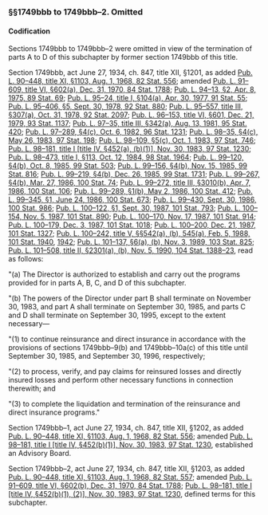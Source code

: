 ### §§1749bbb to 1749bbb–2. Omitted ###

#### Codification ####

Sections 1749bbb to 1749bbb–2 were omitted in view of the termination of parts A to D of this subchapter by former section 1749bbb of this title.

Section 1749bbb, act June 27, 1934, ch. 847, title XII, §1201, as added [Pub. L. 90–448, title XI, §1103, Aug. 1, 1968, 82 Stat. 556](/statviewer.htm?volume=82&page=556); amended [Pub. L. 91–609, title VI, §602(a), Dec. 31, 1970, 84 Stat. 1788](/statviewer.htm?volume=84&page=1788); [Pub. L. 94–13, §2, Apr. 8, 1975, 89 Stat. 69](/statviewer.htm?volume=89&page=69); [Pub. L. 95–24, title I, §104(a), Apr. 30, 1977, 91 Stat. 55](/statviewer.htm?volume=91&page=55); [Pub. L. 95–406, §5, Sept. 30, 1978, 92 Stat. 880](/statviewer.htm?volume=92&page=880); [Pub. L. 95–557, title III, §307(a), Oct. 31, 1978, 92 Stat. 2097](/statviewer.htm?volume=92&page=2097); [Pub. L. 96–153, title VI, §601, Dec. 21, 1979, 93 Stat. 1137](/statviewer.htm?volume=93&page=1137); [Pub. L. 97–35, title III, §342(a), Aug. 13, 1981, 95 Stat. 420](/statviewer.htm?volume=95&page=420); [Pub. L. 97–289, §4(c), Oct. 6, 1982, 96 Stat. 1231](/statviewer.htm?volume=96&page=1231); [Pub. L. 98–35, §4(c), May 26, 1983, 97 Stat. 198](/statviewer.htm?volume=97&page=198); [Pub. L. 98–109, §5(c), Oct. 1, 1983, 97 Stat. 746](/statviewer.htm?volume=97&page=746); [Pub. L. 98–181, title I [title IV, §452(a), (b)(1)], Nov. 30, 1983, 97 Stat. 1230](/statviewer.htm?volume=97&page=1230); [Pub. L. 98–473, title I, §113, Oct. 12, 1984, 98 Stat. 1964](/statviewer.htm?volume=98&page=1964); [Pub. L. 99–120, §4(b), Oct. 8, 1985, 99 Stat. 503](/statviewer.htm?volume=99&page=503); [Pub. L. 99–156, §4(b), Nov. 15, 1985, 99 Stat. 816](/statviewer.htm?volume=99&page=816); [Pub. L. 99–219, §4(b), Dec. 26, 1985, 99 Stat. 1731](/statviewer.htm?volume=99&page=1731); [Pub. L. 99–267, §4(b), Mar. 27, 1986, 100 Stat. 74](/statviewer.htm?volume=100&page=74); [Pub. L. 99–272, title III, §3010(b), Apr. 7, 1986, 100 Stat. 106](/statviewer.htm?volume=100&page=106); [Pub. L. 99–289, §1(b), May 2, 1986, 100 Stat. 412](/statviewer.htm?volume=100&page=412); [Pub. L. 99–345, §1, June 24, 1986, 100 Stat. 673](/statviewer.htm?volume=100&page=673); [Pub. L. 99–430, Sept. 30, 1986, 100 Stat. 986](/statviewer.htm?volume=100&page=986); [Pub. L. 100–122, §1, Sept. 30, 1987, 101 Stat. 793](/statviewer.htm?volume=101&page=793); [Pub. L. 100–154, Nov. 5, 1987, 101 Stat. 890](/statviewer.htm?volume=101&page=890); [Pub. L. 100–170, Nov. 17, 1987, 101 Stat. 914](/statviewer.htm?volume=101&page=914); [Pub. L. 100–179, Dec. 3, 1987, 101 Stat. 1018](/statviewer.htm?volume=101&page=1018); [Pub. L. 100–200, Dec. 21, 1987, 101 Stat. 1327](/statviewer.htm?volume=101&page=1327); [Pub. L. 100–242, title V, §§542(a), (b), 545(a), Feb. 5, 1988, 101 Stat. 1940](/statviewer.htm?volume=101&page=1940), [1942](/statviewer.htm?volume=101&page=1942); [Pub. L. 101–137, §6(a), (b), Nov. 3, 1989, 103 Stat. 825](/statviewer.htm?volume=103&page=825); [Pub. L. 101–508, title II, §2301(a), (b), Nov. 5, 1990, 104 Stat. 1388–23](/statviewer.htm?volume=104&page=1388-23), read as follows:

"(a) The Director is authorized to establish and carry out the programs provided for in parts A, B, C, and D of this subchapter.

"(b) The powers of the Director under part B shall terminate on November 30, 1983, and part A shall terminate on September 30, 1985, and parts C and D shall terminate on September 30, 1995, except to the extent necessary—

"(1) to continue reinsurance and direct insurance in accordance with the provisions of sections 1749bbb–9(b) and 1749bbb–10a(c) of this title until September 30, 1985, and September 30, 1996, respectively;

"(2) to process, verify, and pay claims for reinsured losses and directly insured losses and perform other necessary functions in connection therewith; and

"(3) to complete the liquidation and termination of the reinsurance and direct insurance programs."

Section 1749bbb–1, act June 27, 1934, ch. 847, title XII, §1202, as added [Pub. L. 90–448, title XI, §1103, Aug. 1, 1968, 82 Stat. 556](/statviewer.htm?volume=82&page=556); amended [Pub. L. 98–181, title I [title IV, §452(b)(1)], Nov. 30, 1983, 97 Stat. 1230](/statviewer.htm?volume=97&page=1230), established an Advisory Board.

Section 1749bbb–2, act June 27, 1934, ch. 847, title XII, §1203, as added [Pub. L. 90–448, title XI, §1103, Aug. 1, 1968, 82 Stat. 557](/statviewer.htm?volume=82&page=557); amended [Pub. L. 91–609, title VI, §602(b), Dec. 31, 1970, 84 Stat. 1788](/statviewer.htm?volume=84&page=1788); [Pub. L. 98–181, title I [title IV, §452(b)(1), (2)], Nov. 30, 1983, 97 Stat. 1230](/statviewer.htm?volume=97&page=1230), defined terms for this subchapter.